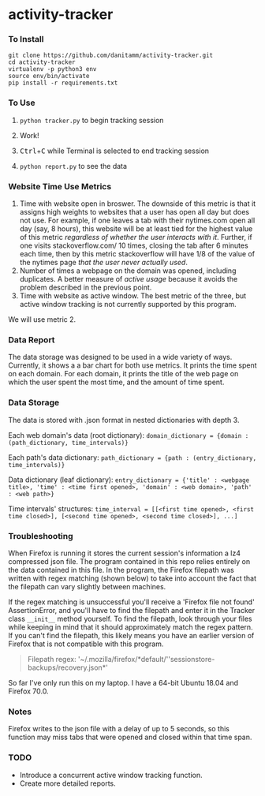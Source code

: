 # activity-tracker

### To Install
```
git clone https://github.com/danitamm/activity-tracker.git
cd activity-tracker
virtualenv -p python3 env
source env/bin/activate
pip install -r requirements.txt
```

### To Use
1. `python tracker.py` to begin tracking session

2. Work!

3. <kbd>Ctrl</kbd>+<kbd>C</kbd> while Terminal is selected to end tracking session
4. `python report.py` to see the data

### Website Time Use Metrics
1. Time with website open in broswer. The downside of this metric is that it assigns high weights to websites that a user has open all day but does not use. For example, if one leaves a tab with their nytimes.com open all day (say, 8 hours), this website will be at least tied for the highest value of this metric *regardless of whether the user interacts with it*. Further, if one visits stackoverflow.com/ 10 times, closing the tab after 6 minutes each time, then by this metric stackoverflow will have 1/8 of the value of the nytimes page *that the user never actually used*.
2. Number of times a webpage on the domain was opened, including duplicates. A better measure of *active usage* because it avoids the problem described in the previous point. 
3. Time with website as active window. The best metric of the three, but active window tracking is not currently supported by this program. 

We will use metric 2.

### Data Report
The data storage was designed to be used in a wide variety of ways. Currently, it shows a a bar chart for both use metrics. It prints the time spent on each domain. For each domain, it prints the title of the web page on which the user spent the most time, and the amount of time spent. 

### Data Storage
The data is stored with .json format in nested dictionaries with depth 3. 

Each web domain's data (root dictionary):
```domain_dictionary = {domain : (path_dictionary, time_intervals)}```

Each path's data dictionary:
```path_dictionary = {path : (entry_dictionary, time_intervals)}```

Data dictionary (leaf dictionary):
```entry_dictionary = {'title' : <webpage title>, 'time' : <time first opened>, 'domain' : <web domain>, 'path' : <web path>}```

Time intervals' structures:  `time_interval = [[<first time opened>, <first time closed>], [<second time opened>, <second time closed>], ...]`

### Troubleshooting
When Firefox is running it stores the current session's information a lz4 compressed json file. The program contained in this repo relies entirely on the data contained in this file. In the program, the Firefox filepath was written with regex matching (shown below) to take into account the fact that the filepath can vary slightly between machines. 

If the regex matching is unsuccessful you'll receive a 'Firefox file not found' AssertionError, and you'll have to find the filepath and enter it in the Tracker class `__init__` method yourself. To find the filepath, look through your files while keeping in mind that it should approximately match the regex pattern. If you can't find the filepath, this likely means you have an earlier version of Firefox that is not compatible with this program. 

> Filepath regex: '~/.mozilla/firefox/\*default/''sessionstore-backups/recovery.json\*'

So far I've only run this on my laptop. I have a 64-bit Ubuntu 18.04 and Firefox 70.0.

### Notes
Firefox writes to the json file with a delay of up to 5 seconds, so this function may miss tabs that were opened and closed within that time span. 

### TODO
  * Introduce a concurrent active window tracking function. 
  * Create more detailed reports. 
